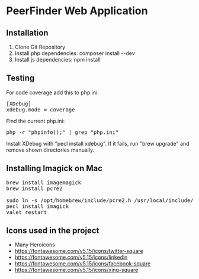 # PeerFinder Web Application

## Installation

1. Clone Git Repository
2. Install php dependencies: composer install --dev
3. Install js dependencies: npm install


## Testing

For code coverage add this to php.ini:

<pre>
[XDebug]
xdebug.mode = coverage
</pre>

Find the current php.ini:
<pre>
php -r "phpinfo();" | grep "php.ini"
</pre>

Install XDebug with "pecl install xdebug". If it fails, run "brew upgrade" and remove shown directories manually.

## Installing Imagick on Mac

<pre>
brew install imagemagick
brew install pcre2

sudo ln -s /opt/homebrew/include/pcre2.h /usr/local/include/
pecl install imagick
valet restart
</pre>

## Icons used in the project

* Many Heroicons
* https://fontawesome.com/v5.15/icons/twitter-square
* https://fontawesome.com/v5.15/icons/linkedin
* https://fontawesome.com/v5.15/icons/facebook-square
* https://fontawesome.com/v5.15/icons/xing-square